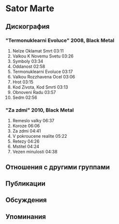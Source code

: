 # Sator Marte



## Дискография

### "Termonuklearni Evoluce" 2008, Black Metal

1. Nelze Oklamat Smrt  03:11 
2. Valkou K Novemu Svetu  03:26  
3. Symboly  03:34    
4. Oddanost  02:58    
5. Termonuklearni Evoluce  03:17  
6. Valkou Rozzhavena Ocel  03:06  
7. Hrot  03:15  
8. Kod Zivota, Kod Smrti  03:13  
9. Obnoveni Radu  03:57   
10. Sedm  02:56 

### "Za zdmi" 2010, Black Metal

1. Remeslo valky  06:37    
2. Koroze  06:06    
3. Za zdmi  04:41    
4. V pokroucene realite  05:22 
5. Retezy  04:26  
6. Mstitel  04:24   
7. Vezen minulosti  04:38 


## Отношения с другими группами


## Публикации


## Обсуждения


## Упоминания

